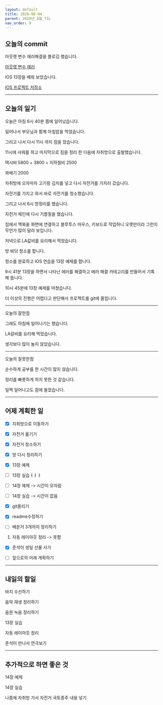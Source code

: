 ```yaml
---
layout: default
title: 2020-08-04
parent: 2020년_8월_TIL
nav_order: 9
---
```


## 오늘의 commit

아웃렛 변수 에러해결을 블로깅 했습니다.

[아웃렛 변수 에러](https://c0dewave.github.io/docs/15-ErrorLog/001-20200804Swift/)

IOS 13장을 배워 보았습니다.

[IOS 프로젝트 저장소](https://github.com/C0deWave/IosStudy)

---

## 오늘의 일기

오늘은 아침 6시 40분 쯤에 일어났습니다.

일어나서 부모님과 함께 아침밥을 먹었습니다.

그리고 나서 다시 11시 까지 잠을 잤습니다.

11시에 샤워를 하고 마지막으로 짐을 정리 한 다음에 자취방으로 출발했습니다.

택시비 5800 + 3800 + 지하철비 2500

꽈배기 2000

자취방에 오자마자 고기랑 김치를 넣고 다시 자전거를 가지러 갔습니다.

자전거를 가지고 와서 바로 자전거를 청소했습니다.

그리고 나서 6시 방정리를 했습니다.

자전거 체인에 다시 기름칠을 했습니다.

집에서 맥북을 화면에 연결하고 블루투스 마우스, 키보드로 작업하니 오랫만이라 그런지 무언가 많이 달라 보입니다.

저녁으로 LA갋비를 요리해서 먹었습니다.

방 바닦 청소를 합니다.

청소를 완료하고 IOS 연습을 13장 예제를 합니다.

9시 41분 13장을 하면서 나타난 에러를 해결하고 에러 해결 카테고리를 만들어서 기록해 둡니다.

10시 45분에 13장 예제를 마쳤습니다.

더 이상의 진행은 어렵다고 판단해서 프로젝트를 git에 올립니다.

---

오늘의 잘한점

그래도 아침에 일어나기는 했습니다.

LA갈비를 요리해 먹었습니다.

생각보다 많이 놀지 않았습니다.

---

오늘의 잘못한점

순수하게 공부를 한 시간이 많지 않습니다.

정리를 빠릇하게 하지 못한 것 같습니다.

일찍 일어나고도 잠에 들었습니다.

---

## 어제 계획한 일

- [X] 지취방으로 이동하기

- [X] 자전거 옮기기

- [X] 자전거 청소하기

- [X] 방 다시 정리하기

- [X] 13장 예제

- [ ] 13장 실습ㅓㅑㅏ

- [ ] 14장 예제 -> 시간이 모자람

- [ ] 14장 실습 -> 시간이 없음

- [X] git올리기

- [X] readme수정하기

- [ ] 배운거 3개까지 정리하기

1. 자동 레이아웃 정리 -> 못함

- [X] 준석이 생일 선물 사기

- [ ] 앞으로의 미래 계획하기

---

## 내일의 할일

바지 수선하기

음악 재생 정리하기

음원 녹음 정리하기

13장 실습

자동 레이아웃 정리

준석이 만나서 연극보기

---

## 추가적으로 하면 좋은 것

14장 예제

14장 실습

나중에 자취방 가서 자전거 국토종주 내용 넣기